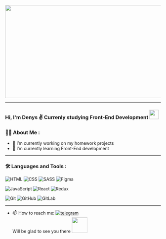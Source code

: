 
<div align="center">
  <img src="https://media3.giphy.com/media/v1.Y2lkPTc5MGI3NjExNzkzNGUyYWVlMDUyZjYzOTc0ODg3MzBiOGIzMDM0YjU1OWNmNzJiMCZjdD1n/dWesBcTLavkZuG35MI/giphy.gif" width="600" height="300"/>
</div>
<div align = "center">
<img src="https://komarev.com/ghpvc/?username=D-Khoroshylov&style=flat-square&color=blue" alt=""/>
</div>

 ---
### Hi, I'm Denys ✌️ Currenly studying Front-End Development <img src="https://media.giphy.com/media/WUlplcMpOCEmTGBtBW/giphy.gif" width="30"> 
### :man_technologist: About Me :
- 🔭 I’m currently working on my homework projects
- 🌱 I’m currently learning Front-End development 

---

### :hammer_and_wrench: Languages and Tools :
![HTML](https://img.shields.io/badge/HTML-black?style=flat&logo=html5)
![CSS](https://img.shields.io/badge/CSS-black?style=flat&logo=CSS3)
![SASS](https://img.shields.io/badge/SASS/SCSS-black?style=flat&logo=SASS)
![Figma](https://img.shields.io/badge/Figma-black?style=flat&logo=figma)
 
![JavaScript](https://img.shields.io/badge/JavaScript-black?style=flat&logo=javascript)
![React](https://img.shields.io/badge/React-black?style=flat&logo=react)
![Redux](https://img.shields.io/badge/Redux-black?style=flat&logo=redux)
 
![Git](https://img.shields.io/badge/Git-black?style=flat&logo=Git)
![GitHub](https://img.shields.io/badge/GitHub-black?style=flat&logo=GitHub)
![GitLab](https://img.shields.io/badge/GitLab-black?style=flat&logo=GitLab)

 --- 
 - 📫 How to reach me: [![telegram](https://img.shields.io/badge/telegram-blue?style=flat&logo=telegram)](https://t.me/L1stik) <br>
 Will be glad to see you there <img src="https://media3.giphy.com/media/hZj44bR9FVI3K/giphy.gif?cid=ecf05e47ba8093549024f35e339155b062d4c71a26fb5e1c&rid=giphy.gif&ct=g" width="50">

 
<!--
**D-Khoroshylov/D-Khoroshylov** is a ✨ _special_ ✨ repository because its `README.md` (this file) appears on your GitHub profile.

Here are some ideas to get you started:

- 🔭 I’m currently working on ...
-  ...
- 👯 I’m looking to collaborate on ...
- 🤔 I’m looking for help with ...
- 💬 Ask me about ...
- 📫 How to reach me: ...
- 😄 Pronouns: ...
- ⚡ Fun fact: ...
-->

